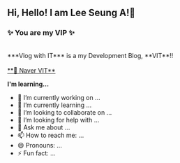 ## Hi, Hello! I am Lee Seung A!👋

### ✨ You are my VIP ✨
<br>
***Vlog with IT*** is a my Development Blog, **VIT**!! <br><br>
<a href="https://blog.naver.com/seunga4170">**🌱 Naver VIT**</a>

**I'm learning...**

- 🔭 I’m currently working on ...
- 🌱 I’m currently learning ...
- 👯 I’m looking to collaborate on ...
- 🤔 I’m looking for help with ...
- 💬 Ask me about ...
- 📫 How to reach me: ...
- 😄 Pronouns: ...
- ⚡ Fun fact: ...
